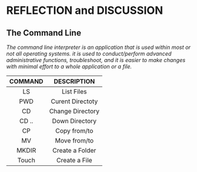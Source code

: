 # **REFLECTION and DISCUSSION**

## **The Command Line**
*The command line interpreter is an application that is used within most or not all operating systems. it is used to conduct/perform advanced administrative functions, troubleshoot, and it is easier to make changes with minimal effort to a whole application or a file.*

| COMMAND | DESCRIPTION      |
| :---:   | :---:            |
| LS      | List Files       |
| PWD     | Curent Directoty |
| CD      | Change Directory |
| CD ..   | Down Directory   |
| CP      | Copy from/to     |
| MV      | Move from/to     |
| MKDIR   | Create a Folder  |
| Touch   | Create a File    |

